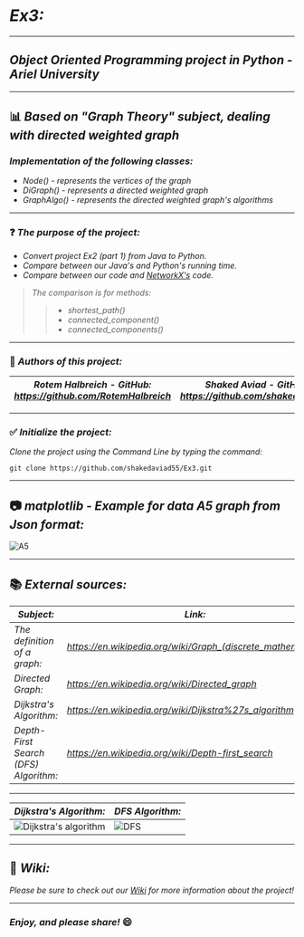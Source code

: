 # *Ex3:*
----------------------------------------------------------------------------------------------------------
## *Object Oriented Programming project in Python - Ariel University*
----------------------------------------------------------------------------------------------------------
## :bar_chart: *Based on "Graph Theory" subject, dealing with directed weighted graph*
### *Implementation of the following classes:*
- *Node() - represents the vertices of the graph*
- *DiGraph() - represents a directed weighted graph*
- *GraphAlgo() - represents the directed weighted graph's algorithms*

----------------------------------------------------------------------------------------------------------
### :question: *The purpose of the project:*
- *Convert project Ex2 (part 1) from Java to Python.* 
- *Compare between our Java's and Python's running time.*
- *Compare between our code and [NetworkX's](https://networkx.org/documentation/stable/tutorial.html) code.*
>*The comparison is for methods:*
>> - *shortest_path()*
>> - *connected_component()* 
>> - *connected_components()*


----------------------------------------------------------------------------------------------------------
### :pencil: *Authors of this project:*
| *Rotem Halbreich  -  GitHub: https://github.com/RotemHalbreich* | *Shaked Aviad  -  GitHub: https://github.com/shakedaviad55* |
------------------------------------------------------|----------------------------------------------------
----------------------------------------------------------------------------------------------------------
### :white_check_mark: *Initialize the project:*
*Clone the project using the Command Line by typing the command:*

`git clone https://github.com/shakedaviad55/Ex3.git`

----------------------------------------------------------------------------------------------------------
## :camera: *matplotlib - Example for data A5 graph from Json format:*
![A5](https://user-images.githubusercontent.com/66558110/104127304-16daaa00-536a-11eb-8676-76ed0a17373d.png)

----------------------------------------------------------------------------------------------------------

## :books: *External sources:*
  *Subject:* | *Link:*
------------------------------------------------------|----------------------------------------------------
*The definition of a graph:* | *https://en.wikipedia.org/wiki/Graph_(discrete_mathematics)* 
*Directed Graph:* | *https://en.wikipedia.org/wiki/Directed_graph*
*Dijkstra's Algorithm:* | *https://en.wikipedia.org/wiki/Dijkstra%27s_algorithm*
*Depth-First Search (DFS) Algorithm:* | *https://en.wikipedia.org/wiki/Depth-first_search*

----------------------------------------------------------------------------------------------------------
  *Dijkstra's Algorithm:* | *DFS Algorithm:*
------------------------------------------------------|----------------------------------------------------
 ![Dijkstra's algorithm](https://upload.wikimedia.org/wikipedia/commons/5/57/Dijkstra_Animation.gif)|![DFS](https://miro.medium.com/max/1280/0*miG6xdyYzdvrB67S.gif)

----------------------------------------------------------------------------------------------------------
## :book: *Wiki:*
*Please be sure to check out our [Wiki](https://github.com/shakedaviad55/Ex3/wiki) for more information about the project!*

----------------------------------------------------------------------------------------------------------
### *Enjoy, and please share!* :smile:

